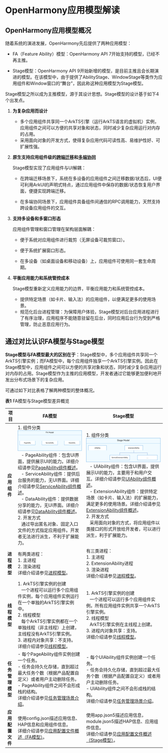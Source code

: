 # OpenHarmony应用模型解读


## OpenHarmony应用模型概况

随着系统的演进发展，OpenHarmony先后提供了两种应用模型：

- FA（Feature Ability）模型：OpenHarmony API 7开始支持的模型，已经不再主推。

- Stage模型：OpenHarmony API 9开始新增的模型，是目前主推且会长期演进的模型。在该模型中，由于提供了AbilityStage、WindowStage等类作为应用组件和Window窗口的“舞台”，因此称这种应用模型为Stage模型。

Stage模型之所以成为主推模型，源于其设计思想。Stage模型的设计基于如下4个出发点。

1. **为复杂应用而设计**
   - 多个应用组件共享同一个ArkTS引擎（运行ArkTS语言的虚拟机）实例，应用组件之间可以方便的共享对象和状态，同时减少复杂应用运行对内存的占用。
   - 采用面向对象的开发方式，使得复杂应用代码可读性高、易维护性好、可扩展性强。

2. **原生支持应用组件级的[跨端迁移](hop-cross-device-migration.md)和[多端协同](hop-multi-device-collaboration.md)**

   Stage模型实现了应用组件与UI解耦：

   - 在跨端迁移场景下，系统在多设备的应用组件之间迁移数据/状态后，UI便可利用ArkUI的声明式特点，通过应用组件中保存的数据/状态恢复用户界面，便捷实现跨端迁移。

   - 在多端协同场景下，应用组件具备组件间通信的RPC调用能力，天然支持跨设备应用组件的交互。

3. **支持多设备和多窗口形态**

   应用组件管理和窗口管理在架构层面解耦：

   - 便于系统对应用组件进行裁剪（无屏设备可裁剪窗口）。

   - 便于系统扩展窗口形态。

   - 在多设备（如桌面设备和移动设备）上，应用组件可使用同一套生命周期。

4. **平衡应用能力和系统管控成本**

   Stage模型重新定义应用能力的边界，平衡应用能力和系统管控成本。

   - 提供特定场景（如卡片、输入法）的应用组件，以便满足更多的使用场景。
   - 规范化后台进程管理：为保障用户体验，Stage模型对后台应用进程进行了有序治理，应用程序不能随意驻留在后台，同时应用后台行为受到严格管理，防止恶意应用行为。


## 通过对比认识FA模型与Stage模型

**Stage模型与FA模型最大的区别在于**：Stage模型中，多个应用组件共享同一个ArkTS引擎实例；而FA模型中，每个应用组件独享一个ArkTS引擎实例。因此在Stage模型中，应用组件之间可以方便的共享对象和状态，同时减少复杂应用运行对内存的占用。Stage模型作为主推的应用模型，开发者通过它能够更加便利地开发出分布式场景下的复杂应用。

可通过如下对比表格了解两种模型的整体概况。

  **表1** FA模型与Stage模型差异概览

| 项目 | FA模型 | Stage模型 |
| -------- | -------- | -------- |
| **应用组件** | 1.&nbsp;组件分类<br/>![fa-model-component](figures/fa-model-component.png)&nbsp;&nbsp;&nbsp;-&nbsp;PageAbility组件：包含UI界面，提供展示UI的能力。详细介绍请参见[PageAbility组件概述](pageability-overview.md)。<br/>&nbsp;&nbsp;&nbsp;-&nbsp;ServiceAbility组件：提供后台服务的能力，无UI界面。详细介绍请参见[ServiceAbility组件概述](serviceability-overview.md)。<br/>&nbsp;&nbsp;&nbsp;-&nbsp;DataAbility组件：提供数据分享的能力，无UI界面。详细介绍请参见[DataAbility组件概述](dataability-overview.md)。<br/>2.&nbsp;开发方式<br/>&nbsp;&nbsp;&nbsp;通过导出匿名对象、固定入口文件的方式指定应用组件。开发者无法进行派生，不利于扩展能力。 | 1.&nbsp;组件分类<br/>![stage-model-component](figures/stage-model-component.png)&nbsp;&nbsp;&nbsp;-&nbsp;UIAbility组件：包含UI界面，提供展示UI的能力，主要用于和用户交互。详细介绍请参见[UIAbility组件概述](uiability-overview.md)。<br/>&nbsp;&nbsp;&nbsp;-&nbsp;ExtensionAbility组件：提供特定场景（如卡片、输入法）的扩展能力，满足更多的使用场景。详细介绍请参见[ExtensionAbility组件概述](extensionability-overview.md)。<br/>2.&nbsp;开发方式<br/>&nbsp;&nbsp;&nbsp;采用面向对象的方式，将应用组件以类接口的形式开放给开发者，可以进行派生，利于扩展能力。 |
| **进程模型** | 有两类进程：<br/>1.&nbsp;主进程<br/>2.&nbsp;渲染进程<br/>详细介绍请参见[进程模型](process-model-fa.md)。 | 有三类进程：<br/>1.&nbsp;主进程<br/>2.&nbsp;ExtensionAbility进程<br/>3.&nbsp;渲染进程<br/>详细介绍请参见[进程模型](process-model-stage.md)。 |
| **线程模型** | 1.&nbsp;ArkTS引擎实例的创建<br/>&nbsp;&nbsp;&nbsp;一个进程可以运行多个应用组件实例，每个应用组件实例运行在一个单独的ArkTS引擎实例中。<br/>2.&nbsp;线程模型<br/>&nbsp;&nbsp;&nbsp;每个ArkTS引擎实例都在一个单独线程（非主线程）上创建，主线程没有ArkTS引擎实例。<br/>3.&nbsp;进程内对象共享：不支持。<br/>详细介绍请参见[线程模型](thread-model-fa.md)。 | 1.&nbsp;ArkTS引擎实例的创建<br/>&nbsp;&nbsp;&nbsp;一个进程可以运行多个应用组件实例，所有应用组件实例共享一个ArkTS引擎实例。<br/>2.&nbsp;线程模型<br/>&nbsp;&nbsp;&nbsp;ArkTS引擎实例在主线程上创建。<br/>3.&nbsp;进程内对象共享：支持。<br/>详细介绍请参见[线程模型](thread-model-stage.md)。 |
| **任务管理模型** | -&nbsp;每个PageAbility组件实例创建一个任务。<br/>-&nbsp;任务会持久化存储，直到超过最大任务个数（根据产品配置自定义）或者用户主动删除任务。<br/>-&nbsp;PageAbility组件之间不会形成栈的结构。<br/>详细介绍请参见[任务管理场景介绍](mission-management-overview.md)。 | -&nbsp;每个UIAbility组件实例创建一个任务。<br/>-&nbsp;任务会持久化存储，直到超过最大任务个数（根据产品配置自定义）或者用户主动删除任务。<br/>-&nbsp;UIAbility组件之间不会形成栈的结构。<br/>详细介绍请参见[任务管理场景介绍](mission-management-overview.md)。 |
| **应用配置文件** | 使用config.json描述应用信息、HAP信息和应用组件信息。<br/>详细介绍请参见[应用配置文件概述（FA模型）](../quick-start/application-configuration-file-overview-fa.md)。 | 使用app.json5描述应用信息，module.json5描述HAP信息、应用组件信息。<br/>详细介绍请参见[应用配置文件概述（Stage模型）](../quick-start/application-configuration-file-overview-stage.md)。 |
